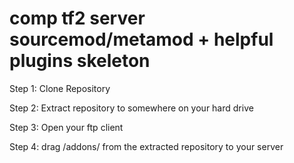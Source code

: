 # comp tf2 server sourcemod/metamod + helpful plugins skeleton

Step 1: Clone Repository

Step 2: Extract repository to somewhere on your hard drive

Step 3: Open your ftp client

Step 4: drag /addons/ from the extracted repository to your server
